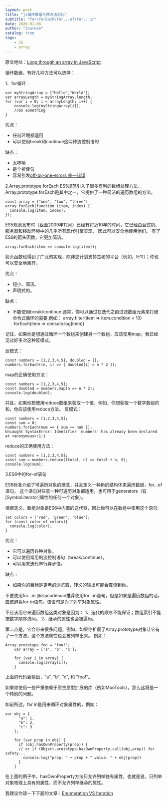 ```yaml
---
layout: post
title: "js循环数组几种方法对比"
subtitle: "for\forEach\for...of\for...in"
date: 2020-01-06
author: "Journee"
catalog: true
tags:
    - JS
    - array
---
```


原文地址：[Loop through an array in JavaScript](https://stackoverflow.com/questions/3010840/loop-through-an-array-in-javascript?page=1&tab=votes#tab-top)

循环数组，有好几种方法可以选择：

1、for循环

    var myStringArray = ["Hello","World"];
    var arrayLength = myStringArray.length;
    for (var i = 0; i < arrayLength; i++) {
        console.log(myStringArray[i]);
        //Do something
    }
    
优点：
* 任何环境都适用
* 可以使用break和continue这两种流控制语句

缺点：
* 太啰嗦
* 是个祈使句
* 容易引发[off-by-one-errors 差一错误](https://zh.wikipedia.org/zh-hans/%E5%B7%AE%E4%B8%80%E9%94%99%E8%AF%AF)

2.Array.prototype.forEach
ES5规范引入了很多有利的数组处理方法，Array.prototype.forEach是其中之一，它提供了一种简洁的遍历数组的方法。


    const array = ["one", "two", "three"]
    array.forEach(function (item, index) {
      console.log(item, index);
    });
    
ES5规范发布时（截至2009年12月）已经有将近10年的时间，它已经由台式机、服务器和移动环境中的几乎所有现代引擎实现，
因此可以安全地使用他们。
有了ES6的箭头函数，它更加简洁。

    array.forEach(item => console.log(item));
    
箭头函数也得到了广泛的实现，除非您计划支持古老的平台（例如，IE11）；你也可以安全地离开。

优点：
* 短小、简洁。
* 声明式的。

缺点：
* 不能使用break/continue
通常，你可以通过在迭代之前过滤数组元素来打破命令式循环的需要,例如：
    array.filter(item => item.condition < 10)
         .forEach(item => console.log(item))

记住，如果你是想通过循环一个数组来创建另一个数组，应该使用map，我已经见过好多次这种反模式。

反模式：

    const numbers = [1,2,3,4,5], doubled = [];
    numbers.forEach((n, i) => { doubled[i] = n * 2 });

map的正确使用方法：
    
    const numbers = [1,2,3,4,5];
    const doubled = numbers.map(n => n * 2);
    console.log(doubled);   
并且，如果你想使用reduce数组来获取一个值，例如，你想获取一个数字数组的和，你应该使用reduce方法。
反模式：
    
    const numbers = [1,2,3,4,5];
    const sum = 0;
    numbers.forEach(num => { sum += num });                 
    Uncaught SyntaxError: Identifier 'numbers' has already been declared at <anonymous>:1:1
reduce的正确使用方法：

    const numbers = [1,2,3,4,5];
    const sum = numbers.reduce((total, n) => total + n, 0);
    console.log(sum);     
    
3.ES6中的for-of语句

ES6标准介绍了可遍历对象的概念，并且定义一种新的结构体来遍历数据，for...of语句。
这个语句对任意一种可遍历对象都适用，也可用于generators（有[Symbol.iterator]属性的任何一个对象）。

根据定义，数组对象是ES6中内置的迭代器，因此你可以在数组中使用这个语句:

    let colors = ['red', 'green', 'blue'];
    for (const color of colors){
      console.log(color);
    }
优点：
* 它可以遍历各种对象。
* 可以使用常用的流控制语句（break/continue）。
* 可以用来迭代串行异步值。

缺点：
* 如果你的目标是更老的浏览器，转义的输出可能会[震惊到你](https://babeljs.io/repl#?babili=false&browsers=&build=&builtIns=false&spec=false&loose=false&code_lz=GYewTgBAFAxiB2BnALhOAbcETDSTYiAlAN4BQEeS-ApgHSYDms-4RA3GQL5A&debug=false&forceAllTransforms=false&shippedProposals=false&circleciRepo=&evaluate=true&fileSize=false&timeTravel=false&sourceType=module&lineWrap=false&presets=es2015&prettier=false&targets=&version=7.4.4&externalPlugins=)。

不要使用for...in
@zipcodeman推荐使用for...in语句，但是如果是遍历数组的话，应该避免for-in语句，该语句是为了列举对象属性。

不应该用它来遍历数组这类对象是因为：
1、迭代的顺序不能保证；数组索引不能按数字顺序访问。
2、继承的属性也会被遍历。

第二点是，它会带来很多问题，例如，如果你扩展了Array.prototype对象让它有了一个方法，这个方法属性也会被列举出来。
例如：

    Array.prototype.foo = "foo!";
        var array = ['a', 'b', 'c'];
        
        for (var i in array) {
          console.log(array[i]);
        }
上面的代码会输出，"a", "b", "c", 和 "foo!"。

如果你使用一些严重依赖于原生原型扩展的库（例如MooTools），那么这将是一个特别的问题。

如前所述，for in是用来循环对象属性的，例如：

    var obj = {
          "a": 1,
          "b": 2,
          "c": 3
        };
    
        for (var prop in obj) {
          if (obj.hasOwnProperty(prop)) { 
          // or if (Object.prototype.hasOwnProperty.call(obj,prop)) for safety...
            console.log("prop: " + prop + " value: " + obj[prop])
          }
        }
        
在上面的例子中，hasOwnProperty方法只允许列举独有属性，也就是说，只列举对象物理上具有的属性，而不允许列举继承的属性。

我建议你读一下下面的文章：[Enumeration VS Iteration](http://web.archive.org/web/20101213150231/http://dhtmlkitchen.com/?category=/JavaScript/&date=2007/10/21/&entry=Iteration-Enumeration-Primitives-and-Objects) 




    
    






    

    
    



    